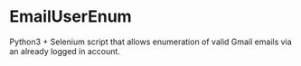 # EmailUserEnum
Python3 + Selenium script that allows enumeration of valid Gmail emails via an already logged in account.
